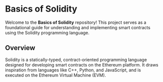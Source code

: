 # Basics of Solidity

Welcome to the **Basics of Solidity** repository! This project serves as a foundational guide for understanding and implementing smart contracts using the Solidity programming language.

## Overview

Solidity is a statically-typed, contract-oriented programming language designed for developing smart contracts on the Ethereum platform. It draws inspiration from languages like C++, Python, and JavaScript, and is executed on the Ethereum Virtual Machine (EVM).
